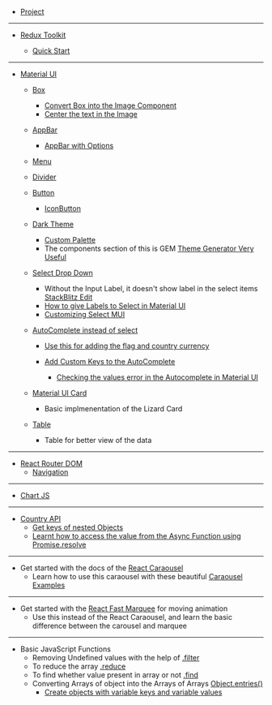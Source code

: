 - [Project](https://www.youtube.com/watch?v=QA6oTpMZp84&list=PLKhlp2qtUcSa_rX7glmB7HyFsEOEQa0Uk)

<hr/>

- [Redux Toolkit](https://redux-toolkit.js.org/introduction/getting-started)

  - [Quick Start](https://redux-toolkit.js.org/tutorials/quick-start)

<hr/>

- [Material UI](https://mui.com/material-ui/react-autocomplete/)

  - [Box](https://mui.com/material-ui/react-box/)
    - [Convert Box into the Image Component](https://mui.com/system/basics/)
    - [Center the text in the Image](https://www.w3schools.com/howto/howto_css_image_text.asp)
  - [AppBar](https://mui.com/material-ui/react-app-bar/)
    - [AppBar with Options](https://mui.com/#responsive-app-bar-with-drawer)
  - [Menu](https://mui.com/material-ui/api/menu/)
  - [Divider](https://mui.com/material-ui/react-divider/#main-content)
  - [Button](https://mui.com/material-ui/react-button/#main-content)
    - [IconButton](https://mui.com/material-ui/react-button/#icon-button)
  - [Dark Theme](https://mui.com/material-ui/customization/dark-mode/#main-content)
    - [Custom Palette](https://mui.com/material-ui/customization/dark-mode/#dark-mode-with-a-custom-palette)
    - The components section of this is GEM [Theme Generator Very Useful](https://bareynol.github.io/mui-theme-creator/)
  - [Select Drop Down](https://mui.com/material-ui/react-select/)
    - Without the Input Label, it doesn't show label in the select items [StackBlitz Edit](https://mui.com/material-ui/react-select/#main-content)
    - [How to give Labels to Select in Material UI](https://mui.com/material-ui/react-select/#labels-and-helper-text)
    - [Customizing Select MUI](https://mui-treasury.com/styles/select/)
  - [AutoComplete instead of select](https://mui.com/material-ui/react-autocomplete/#main-content)

    - [Use this for adding the flag and country currency](https://mui.com/material-ui/react-autocomplete/#country-select)
    - [Add Custom Keys to the AutoComplete](https://stackoverflow.com/questions/69395945/how-can-i-add-unique-keys-to-react-mui-autocomplete-component)

      - [Checking the values error in the Autocomplete in Material UI](https://stackoverflow.com/questions/61947941/material-ui-autocomplete-warning-the-value-provided-to-autocomplete-is-invalid)

  - [Material UI Card](https://mui.com/material-ui/react-card/#main-content)
    - Basic implmenentation of the Lizard Card
  
  - [Table](https://mui.com/material-ui/react-table/#main-content) 
    - Table for better view of the data
<hr/>

- [React Router DOM](httphttps://mui.com/material-ui/react-box/s://reactrouter.com/docs/en/v6/getting-started/overview)
  - [Navigation](https://reactrouter.com/docs/en/v6/getting-started/overview#navigation)

<hr>

- [Chart JS](https://www.chartjs.org/docs/latest/)

<hr>

- [Country API](https://restcountries.com/#api-endpoints-v3-all)
  - [Get keys of nested Objects](https://fedingo.com/how-to-get-nested-object-keys-in-javascript/#:~:text=You%20can%20access%20the%20nested,a%20list%20of%20its%20keys.)
  - [Learnt how to access the value from the Async Function using Promise.resolve](https://bobbyhadz.com/blog/javascript-access-value-of-promise)

<hr>

- Get started with the docs of the [React Caraousel](https://www.npmjs.com/package/react-responsive-carousel)
  - Learn how to use this caraousel with these beautiful [Caraousel Examples](https://react-responsive-carousel.js.org/storybook/index.html?path=/story/01-basic--base)

<hr>

- Get started with the [React Fast Marquee](https://www.react-fast-marquee.com/) for moving animation 
  - Use this instead of the React Caraousel, and learn the basic difference between the carousel and marquee

<hr>

  - Basic JavaScript Functions 
    - Removing Undefined values with the help of [.filter](https://stackoverflow.com/questions/28607451/removing-undefined-values-from-array)
    - To reduce the array [.reduce](https://developer.mozilla.org/en-US/docs/Web/JavaScript/Reference/Global_Objects/Array/reduce)
    - To find whether value present in array or not [.find](https://developer.mozilla.org/en-US/docs/Web/JavaScript/Reference/Global_Objects/Array/find)
    - Converting Arrays of object into the Arrays of Arrays [Object.entries()](https://developer.mozilla.org/en-US/docs/Web/JavaScript/Reference/Global_Objects/Object/entries)
      - [Create objects with variable keys and variable values](https://stackoverflow.com/questions/11508463/javascript-set-object-key-by-variable#:~:text=You%20need%20to%20make%20the,push(obj)%3B)
